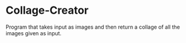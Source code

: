 # Collage-Creator
Program that takes input as images and then return a collage of all the images given as input.
